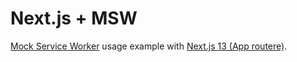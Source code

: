 # Next.js + MSW

[Mock Service Worker](https://github.com/mswjs/msw) usage example with [Next.js 13 (App routere)](https://nextjs.org/).
